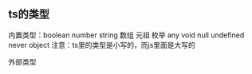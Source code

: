  ## ts的类型
  内置类型：boolean  number  string  数组  元祖  枚举  any  void  null  undefined  never  object
  注意：ts里的类型是小写的，而js里面是大写的
  
  外部类型